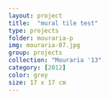 ```yaml
---
layout: project
title:  "mural tile test"
type: projects
folder: mouraria-p
img: mouraria-07.jpg
group: projects
collection: "Mouraria '13"
category: [2012]
color: grey 
size: 17 x 17 cm
---
```




